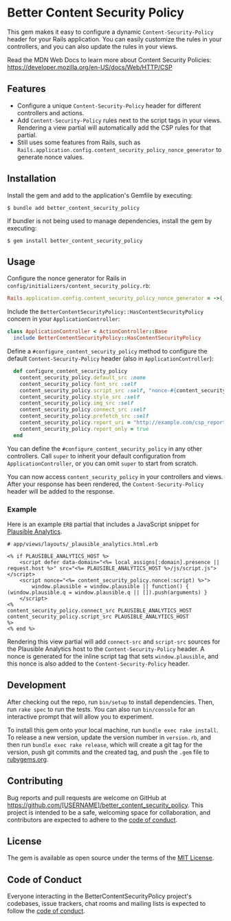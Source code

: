 # Better Content Security Policy

This gem makes it easy to configure a dynamic `Content-Security-Policy` header for your Rails application.
You can easily customize the rules in your controllers, and you can also update the rules in your views.

Read the MDN Web Docs to learn more about Content Security Policies: https://developer.mozilla.org/en-US/docs/Web/HTTP/CSP

## Features

- Configure a unique `Content-Security-Policy` header for different controllers and actions.
- Add `Content-Security-Policy` rules next to the script tags in your views. Rendering a view partial will automatically add the CSP rules for that partial.
- Still uses some features from Rails, such as `Rails.application.config.content_security_policy_nonce_generator` to generate nonce values.

## Installation

Install the gem and add to the application's Gemfile by executing:

    $ bundle add better_content_security_policy

If bundler is not being used to manage dependencies, install the gem by executing:

    $ gem install better_content_security_policy

## Usage

Configure the nonce generator for Rails in `config/initializers/content_security_policy.rb`:

```ruby
Rails.application.config.content_security_policy_nonce_generator = ->(_request) { SecureRandom.base64(16) }
```

Include the `BetterContentSecurityPolicy::HasContentSecurityPolicy` concern in your `ApplicationController`:

```ruby
class ApplicationController < ActionController::Base
  include BetterContentSecurityPolicy::HasContentSecurityPolicy
```

Define a `#configure_content_security_policy` method to configure the default `Content-Security-Policy` header (also in `ApplicationController`):

```ruby
  def configure_content_security_policy
    content_security_policy.default_src :none
    content_security_policy.font_src :self
    content_security_policy.script_src :self, "nonce-#{content_security_policy_nonce}"
    content_security_policy.style_src :self
    content_security_policy.img_src :self
    content_security_policy.connect_src :self
    content_security_policy.prefetch_src :self
    content_security_policy.report_uri = "http://example.com/csp_reports"
    content_security_policy.report_only = true
  end
```

You can define the `#configure_content_security_policy` in any other controllers. Call `super` to inherit your default configuration from `ApplicationController`, or you can omit `super` to start from scratch.

You can now access `content_security_policy` in your controllers and views. After your response has been rendered, the `Content-Security-Policy` header will be added to the response.

### Example

Here is an example `ERB` partial that includes a JavaScript snippet for [Plausible Analytics](https://plausible.io/).

```erb
# app/views/layouts/_plausible_analytics.html.erb

<% if PLAUSIBLE_ANALYTICS_HOST %>
    <script defer data-domain="<%= local_assigns[:domain].presence || request.host %>" src="<%= PLAUSIBLE_ANALYTICS_HOST %>/js/script.js"></script>
    <script nonce="<%= content_security_policy.nonce(:script) %>">
        window.plausible = window.plausible || function() { (window.plausible.q = window.plausible.q || []).push(arguments) }
    </script>
<%
content_security_policy.connect_src PLAUSIBLE_ANALYTICS_HOST
content_security_policy.script_src PLAUSIBLE_ANALYTICS_HOST
%>
<% end %>
```

Rendering this view partial will add `connect-src` and `script-src` sources for the Plausible Analytics host to the `Content-Security-Policy` header.
A nonce is generated for the inline script tag that sets `window.plausible`, and this nonce is also added to the `Content-Security-Policy` header.

## Development

After checking out the repo, run `bin/setup` to install dependencies. Then, run `rake spec` to run the tests. You can also run `bin/console` for an interactive prompt that will allow you to experiment.

To install this gem onto your local machine, run `bundle exec rake install`. To release a new version, update the version number in `version.rb`, and then run `bundle exec rake release`, which will create a git tag for the version, push git commits and the created tag, and push the `.gem` file to [rubygems.org](https://rubygems.org).

## Contributing

Bug reports and pull requests are welcome on GitHub at https://github.com/[USERNAME]/better_content_security_policy. This project is intended to be a safe, welcoming space for collaboration, and contributors are expected to adhere to the [code of conduct](https://github.com/[USERNAME]/better_content_security_policy/blob/main/CODE_OF_CONDUCT.md).

## License

The gem is available as open source under the terms of the [MIT License](https://opensource.org/licenses/MIT).

## Code of Conduct

Everyone interacting in the BetterContentSecurityPolicy project's codebases, issue trackers, chat rooms and mailing lists is expected to follow the [code of conduct](https://github.com/[USERNAME]/better_content_security_policy/blob/main/CODE_OF_CONDUCT.md).
